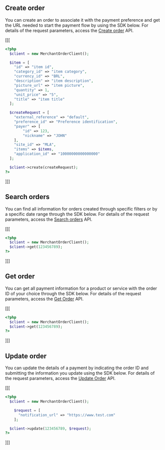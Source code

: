 ## Create order 

You can create an order to associate it with the payment preference and get the URL needed to start the payment flow by using the SDK below. For details of the request parameters, access the [Create order](/developers/en/reference/merchant_orders/_merchant_orders/post) API.

[[[
```php
<?php
  $client = new MerchantOrderClient();

  $item = [
    "id" => "item id",
    "category_id" => "item category",
    "currency_id" => "BRL",
    "description" => "item description",
    "picture_url" => "item picture",
    "quantity" => 1,
    "unit_price" => "5",
    "title" => "item title"
  ];

  $createRequest = [
    "external_reference" => "default",
    "preference_id" => "Preference identification",
    "payer" => [
        "id" => 123,
        "nickname" => "JOHN"
    ],
    "site_id" => "MLA",
    "items" => $items,
    "application_id" => "10000000000000000"
  ];

  $client->create(createRequest);
?>
```
]]]

## Search orders

You can find all information for orders created through specific filters or by a specific date range through the SDK below. For details of the request parameters, access the [Search orders](/developers/en/reference/merchant_orders/_merchant_orders_search/get) API.


[[[
```php
<?php
  $client = new MerchantOrderClient();
  $client->get(123456789);
?>
```
]]]

## Get order

You can get all payment information for a product or service with the order ID of your choice through the SDK below. For details of the request parameters, access the [Get Order](/developers/en/reference/merchant_orders/_merchant_orders_id/get) API.

[[[
```php
<?php
  $client = new MerchantOrderClient();
  $client->get(123456789);
?>
```
]]]

## Update order

You can update the details of a payment by indicating the order ID and submitting the information you update using the SDK below. For details of the request parameters, access the [Update Order](/developers/en/reference/merchant_orders/_merchant_orders_id/put) API.

[[[
```php
<?php
  $client = new MerchantOrderClient();

    $request = [
      "notification_url" => "https://www.test.com"
    ];

  $client->update(123456789, $request);
?>
```
]]]
